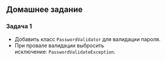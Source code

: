 ## Домашнее задание
### Задача 1
- Добавить класс `PasswordValidator` для валидации пароля.
- При провале валидации выбросить исключение: `PasswordValidateException`.
